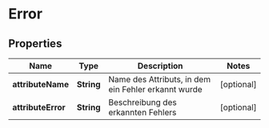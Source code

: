 

# Error

## Properties

Name | Type | Description | Notes
------------ | ------------- | ------------- | -------------
**attributeName** | **String** | Name des Attributs, in dem ein Fehler erkannt wurde |  [optional]
**attributeError** | **String** | Beschreibung des erkannten Fehlers |  [optional]




